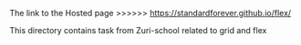 The link to the Hosted page >>>>>> https://standardforever.github.io/flex/


This directory contains task from Zuri-school related to grid and flex
